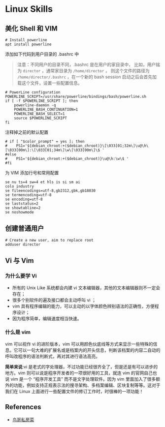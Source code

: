 # Linux Skills

## 美化 Shell 和 VIM

```shell
# Install powerline
apt install powerline
```

添加如下代码到用户目录的 .bashrc 中

> 注意：不同用户的目录不同，.bashrc 是在用户的家目录中，
> 比如，用户铭为 `director` ，通常家目录为 `/home/director` ，
> 则这个文件的路径为 `/home/director/.bashrc` ，在一个新的 bash
> session 启动之后会首先加载这个文件，设置一些配置信息。

```shell
# PowerLine configuration
POWERLINE_SCRIPT=/usr/share/powerline/bindings/bash/powerline.sh
if [ -f $POWERLINE_SCRIPT ]; then
    powerline-daemon -q
    POWERLINE_BASH_CONTINUATION=1
    POWERLINE_BASH_SELECT=1
    source $POWERLINE_SCRIPT
fi
```

注释掉之前的默认配置

```shell
# if [ "$color_prompt" = yes ]; then
#    PS1='${debian_chroot:+($debian_chroot)}\[\033[01;32m\]\u@\h\[\033[00m\]:\[\033[01;34m\]\w\[\033[00m\]\$ '
#else
#    PS1='${debian_chroot:+($debian_chroot)}\u@\h:\w\$ '
#fi
```

为 VIM 添加行号和常用配置

```vim
se nu ts=4 sw=4 et hls is si sm ai
colo industry
se fileencodings=utf-8,gb2312,gbk,gb18030
se termencoding=utf-8
se encoding=utf-8
se laststatus=2
se showtabline=2
se noshowmode
```

## 创建普通用户

```shell
# Create a new user, aim to replace root
adduser director
```

## Vi 与 Vim

### 为什么要学 Vi

* 所有的 Unix Like 系统都会内建 vi 文本编辑器，其他的文本编辑器则不一定会存在；
* 很多个别软件的遍及接口都会主动呼叫 vi ；
* vim 具有程序编辑的能力，可以主动的以字体颜色辨别语法的正确性，方便程序设计；
* 因为程序简单，编辑速度相当快速。

### 什么是 vim

vim 可以视作 vi 的进阶版本，vim 可以用颜色伙底线等方式来显示一些特殊的信息。它可以一句大难的扩展名或是档案内的开头信息，判断该档案的内容二自动的呼叫改程序的语法判断式，再对其进行语法高亮。

**简单来说**:vi 是老式的字处理器，不过功能已经很齐全了，但是还是有可以进步的地方。vim 则可以说是程序开发者的一项很好用的工具，就连 vim 的官网自己也说 vim 是一个 “程序开发工具” 而不是文字处理软件。因为 vim 里面加入了很多额外的功能，例如支持正规表示法的搜寻架构、多档案编辑、区块复制等等。这对于我们在 Linux 上面进行一些配置文件的修订工作时，时很棒的一项功能！
## References

* [鸟哥私房菜](http://cn.linux.vbird.org/linux_basic/linux_basic.php)

